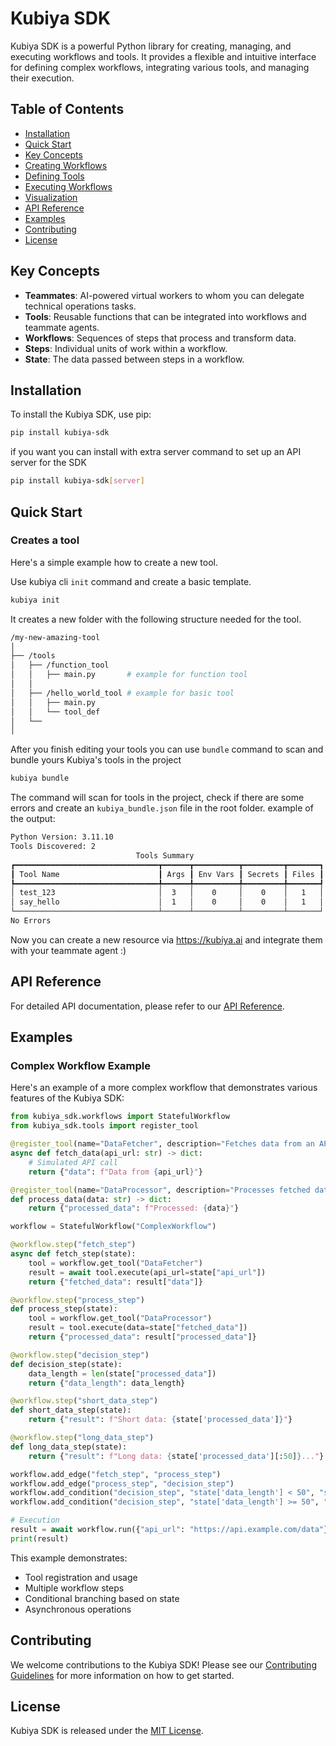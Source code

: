 # Kubiya SDK

Kubiya SDK is a powerful Python library for creating, managing, and executing workflows and tools. It provides a flexible and intuitive interface for defining complex workflows, integrating various tools, and managing their execution.

## Table of Contents

- [Installation](#installation)
- [Quick Start](#quick-start)
- [Key Concepts](#key-concepts)
- [Creating Workflows](#creating-workflows)
- [Defining Tools](#defining-tools)
- [Executing Workflows](#executing-workflows)
- [Visualization](#visualization)
- [API Reference](#api-reference)
- [Examples](#examples)
- [Contributing](#contributing)
- [License](#license)

## Key Concepts
- **Teammates**: AI-powered virtual workers to whom you can delegate technical operations tasks.
- **Tools**: Reusable functions that can be integrated into workflows and teammate agents.
- **Workflows**: Sequences of steps that process and transform data.
- **Steps**: Individual units of work within a workflow.
- **State**: The data passed between steps in a workflow.


## Installation

To install the Kubiya SDK, use pip:

```bash
pip install kubiya-sdk
```

if you want you can install with extra server command to set up an API server for the SDK

```bash
pip install kubiya-sdk[server]
```

## Quick Start

### Creates a tool
Here's a simple example how to create a new tool.

Use kubiya cli `init` command and create a basic template.

```bash
kubiya init
````
It creates a new folder with the following structure needed for the tool.

```bash
/my-new-amazing-tool
│
├── /tools
│   ├── /function_tool
│   │   ├── main.py       # example for function tool
│   │
│   ├── /hello_world_tool # example for basic tool
│   │   ├── main.py
│   │   └── tool_def
│   └──
│
```

After you finish editing your tools you can use `bundle` command to scan and bundle yours Kubiya's tools in the project

```bash
kubiya bundle
```
The command will scan for tools in the project, check if there are some errors and create an `kubiya_bundle.json` file in the root folder.
example of the output:
```bash
Python Version: 3.11.10
Tools Discovered: 2
                            Tools Summary
┏━━━━━━━━━━━━━━━━━━━━━━━━━━━━━━━━┳━━━━━━┳━━━━━━━━━━┳━━━━━━━━━┳━━━━━━━┓
┃ Tool Name                      ┃ Args ┃ Env Vars ┃ Secrets ┃ Files ┃
┡━━━━━━━━━━━━━━━━━━━━━━━━━━━━━━━━╇━━━━━━╇━━━━━━━━━━╇━━━━━━━━━╇━━━━━━━┩
│ test_123                       │  3   │    0     │    0    │   1   │
│ say_hello                      │  1   │    0     │    0    │   1   │
└────────────────────────────────┴──────┴──────────┴─────────┴───────┘
No Errors
```

Now you can create a new resource via https://kubiya.ai and integrate them with your teammate agent :)

## API Reference

For detailed API documentation, please refer to our [API Reference](https://docs.kubiya.ai/api-reference).

## Examples

### Complex Workflow Example

Here's an example of a more complex workflow that demonstrates various features of the Kubiya SDK:

```python
from kubiya_sdk.workflows import StatefulWorkflow
from kubiya_sdk.tools import register_tool

@register_tool(name="DataFetcher", description="Fetches data from an API")
async def fetch_data(api_url: str) -> dict:
    # Simulated API call
    return {"data": f"Data from {api_url}"}

@register_tool(name="DataProcessor", description="Processes fetched data")
def process_data(data: str) -> dict:
    return {"processed_data": f"Processed: {data}"}

workflow = StatefulWorkflow("ComplexWorkflow")

@workflow.step("fetch_step")
async def fetch_step(state):
    tool = workflow.get_tool("DataFetcher")
    result = await tool.execute(api_url=state["api_url"])
    return {"fetched_data": result["data"]}

@workflow.step("process_step")
def process_step(state):
    tool = workflow.get_tool("DataProcessor")
    result = tool.execute(data=state["fetched_data"])
    return {"processed_data": result["processed_data"]}

@workflow.step("decision_step")
def decision_step(state):
    data_length = len(state["processed_data"])
    return {"data_length": data_length}

@workflow.step("short_data_step")
def short_data_step(state):
    return {"result": f"Short data: {state['processed_data']}"}

@workflow.step("long_data_step")
def long_data_step(state):
    return {"result": f"Long data: {state['processed_data'][:50]}..."}

workflow.add_edge("fetch_step", "process_step")
workflow.add_edge("process_step", "decision_step")
workflow.add_condition("decision_step", "state['data_length'] < 50", "short_data_step")
workflow.add_condition("decision_step", "state['data_length'] >= 50", "long_data_step")

# Execution
result = await workflow.run({"api_url": "https://api.example.com/data"})
print(result)
```

This example demonstrates:
- Tool registration and usage
- Multiple workflow steps
- Conditional branching based on state
- Asynchronous operations

## Contributing

We welcome contributions to the Kubiya SDK! Please see our [Contributing Guidelines](CONTRIBUTING.md) for more information on how to get started.

## License

Kubiya SDK is released under the [MIT License](LICENSE).
